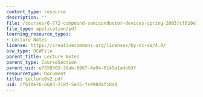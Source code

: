 ```yaml
---
content_type: resource
description: ''
file: /courses/6-772-compound-semiconductor-devices-spring-2003/cf610e766603218f5e15fe998daf18d4_Lecture6v2.pdf
file_type: application/pdf
learning_resource_types:
- Lecture Notes
license: https://creativecommons.org/licenses/by-nc-sa/4.0/
ocw_type: OCWFile
parent_title: Lecture Notes
parent_type: CourseSection
parent_uid: e7559502-39ab-9967-4a94-0145a1adb63f
resourcetype: Document
title: Lecture6v2.pdf
uid: cf610e76-6603-218f-5e15-fe998daf18d4
---
```

